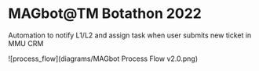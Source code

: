 # MAGbot@TM Botathon 2022
Automation to notify L1/L2 and assign task when user submits new ticket in MMU CRM 

![process_flow](diagrams/MAGbot Process Flow v2.0.png)
